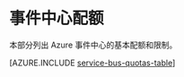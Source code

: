 <properties 
    pageTitle="Microsoft Azure 事件中心配额和限制 | Azure"
    description="Azure 事件中心的限制和配额"
    services="event-hubs"
    documentationCenter="na"
    authors="sethmanheim"
    manager="timlt"
    editor="" />  

<tags 
    ms.service="event-hubs"
    ms.devlang="na"
    ms.topic="article"
    ms.tgt_pltfrm="na"
    ms.workload="na"
    ms.date="09/27/2016"
    wacn.date="11/08/2016"/>  


# 事件中心配额

本部分列出 Azure 事件中心的基本配额和限制。

[AZURE.INCLUDE [service-bus-quotas-table](../../includes/event-hubs-limits.md)]

<!---HONumber=Mooncake_1031_2016-->
